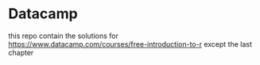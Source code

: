 # Datacamp
this repo contain the solutions for https://www.datacamp.com/courses/free-introduction-to-r 
except the last chapter
